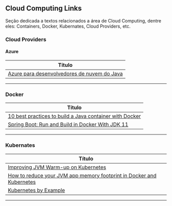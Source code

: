 ## Cloud Computing Links

Seção dedicada a textos relacionados a área de Cloud Computing, dentre eles: Containers, Docker, Kubernates, Cloud Providers, etc.


### Cloud Providers
#### Azure
| **Título**  |
|---|
| [Azure para desenvolvedores de nuvem do Java] |
------------


### Docker
| **Título**  |
|---|
| [10 best practices to build a Java container with Docker] |
| [Spring Boot: Run and Build in Docker With JDK 11] |
------------


### Kubernates
| **Título**  |
|---|
| [Improving JVM Warm-up on Kubernetes] |
| [How to reduce your JVM app memory footprint in Docker and Kubernetes] |
| [Kubernetes by Example] |
------------


[comment]: # (Azure)
[Azure para desenvolvedores de nuvem do Java]: <https://docs.microsoft.com/pt-br/azure/java/?view=azure-java-stable>


[comment]: # (Docker)
[10 best practices to build a Java container with Docker]: <https://snyk.io/blog/best-practices-to-build-java-containers-with-docker>
[Spring Boot: Run and Build in Docker With JDK 11]: <https://dzone.com/articles/spring-boot-run-and-build-in-docker>


[comment]: # (Kubernates)
[Improving JVM Warm-up on Kubernetes]: <https://tech.olx.com/improving-jvm-warm-up-on-kubernetes-1b27dd8ecd58>
[How to reduce your JVM app memory footprint in Docker and Kubernetes]: <https://medium.com/wix-engineering/how-to-reduce-your-jvm-app-memory-footprint-in-docker-and-kubernetes-d6e030d21298>
[Kubernetes by Example]: <https://www.kubernetesbyexample.com/>